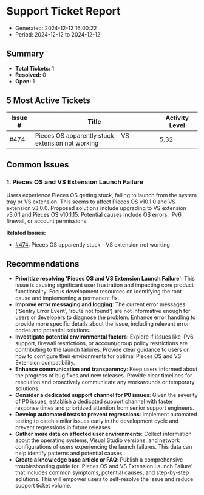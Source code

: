 # Support Ticket Report
- Generated: 2024-12-12 16:00:22
- Period: 2024-12-12 to 2024-12-12

## Summary
- **Total Tickets:** 1
- **Resolved:** 0
- **Open:** 1

## 5 Most Active Tickets
| Issue # | Title | Activity Level |
|---------|-------|----------------|
| [#474](https://github.com/pieces-app/support/issues/474) | Pieces OS apparently stuck - VS extension not working | 5.32 |

## Common Issues
### 1. Pieces OS and VS Extension Launch Failure
Users experience Pieces OS getting stuck, failing to launch from the system tray or VS extension.  This seems to affect Pieces OS v10.1.0 and VS extension v3.0.0. Proposed solutions include upgrading to VS extension v3.0.1 and Pieces OS v10.1.15.  Potential causes include OS errors, IPv6, firewall, or account permissions.

**Related Issues:**
- [#474](https://github.com/pieces-app/support/issues/474): Pieces OS apparently stuck - VS extension not working


## Recommendations
- **Prioritize resolving 'Pieces OS and VS Extension Launch Failure'**: This issue is causing significant user frustration and impacting core product functionality. Focus development resources on identifying the root cause and implementing a permanent fix.
- **Improve error messaging and logging**: The current error messages ('Sentry Error Event', 'route not found') are not informative enough for users or developers to diagnose the problem. Enhance error handling to provide more specific details about the issue, including relevant error codes and potential solutions.
- **Investigate potential environmental factors**: Explore if issues like IPv6 support, firewall restrictions, or account/group policy restrictions are contributing to the launch failures. Provide clear guidance to users on how to configure their environments for optimal Pieces OS and VS Extension compatibility.
- **Enhance communication and transparency**: Keep users informed about the progress of bug fixes and new releases. Provide clear timelines for resolution and proactively communicate any workarounds or temporary solutions.
- **Consider a dedicated support channel for P0 issues**: Given the severity of P0 issues, establish a dedicated support channel with faster response times and prioritized attention from senior support engineers.
- **Develop automated tests to prevent regressions**: Implement automated testing to catch similar issues early in the development cycle and prevent regressions in future releases.
- **Gather more data on affected user environments**: Collect information about the operating systems, Visual Studio versions, and network configurations of users experiencing the launch failures. This data can help identify patterns and potential causes.
- **Create a knowledge base article or FAQ**:  Publish a comprehensive troubleshooting guide for 'Pieces OS and VS Extension Launch Failure' that includes common symptoms, potential causes, and step-by-step solutions. This will empower users to self-resolve the issue and reduce support ticket volume.
